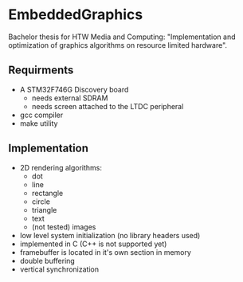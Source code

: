 # EmbeddedGraphics
Bachelor thesis for HTW Media and Computing: "Implementation and optimization of graphics algorithms on resource limited hardware". 
## Requirments
- A STM32F746G Discovery board
  - needs external SDRAM
  - needs screen attached to the LTDC peripheral
- gcc compiler
- make utility
## Implementation
- 2D rendering algorithms:
  - dot
  - line
  - rectangle
  - circle
  - triangle
  - text
  - (not tested) images
- low level system initialization (no library headers used)
- implemented in C (C++ is not supported yet)
- framebuffer is located in it's own section in memory
- double buffering
- vertical synchronization
